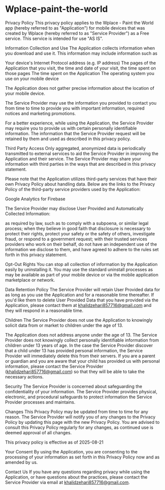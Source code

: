 # Wplace-paint-the-world
Privacy Policy
This privacy policy applies to the Wplace - Paint the World app (hereby referred to as "Application") for mobile devices that was created by Wplace (hereby referred to as "Service Provider") as a Free service. This service is intended for use "AS IS".


Information Collection and Use
The Application collects information when you download and use it. This information may include information such as

Your device's Internet Protocol address (e.g. IP address)
The pages of the Application that you visit, the time and date of your visit, the time spent on those pages
The time spent on the Application
The operating system you use on your mobile device

The Application does not gather precise information about the location of your mobile device.


The Service Provider may use the information you provided to contact you from time to time to provide you with important information, required notices and marketing promotions.


For a better experience, while using the Application, the Service Provider may require you to provide us with certain personally identifiable information. The information that the Service Provider request will be retained by them and used as described in this privacy policy.


Third Party Access
Only aggregated, anonymized data is periodically transmitted to external services to aid the Service Provider in improving the Application and their service. The Service Provider may share your information with third parties in the ways that are described in this privacy statement.


Please note that the Application utilizes third-party services that have their own Privacy Policy about handling data. Below are the links to the Privacy Policy of the third-party service providers used by the Application:

Google Analytics for Firebase

The Service Provider may disclose User Provided and Automatically Collected Information:

as required by law, such as to comply with a subpoena, or similar legal process;
when they believe in good faith that disclosure is necessary to protect their rights, protect your safety or the safety of others, investigate fraud, or respond to a government request;
with their trusted services providers who work on their behalf, do not have an independent use of the information we disclose to them, and have agreed to adhere to the rules set forth in this privacy statement.

Opt-Out Rights
You can stop all collection of information by the Application easily by uninstalling it. You may use the standard uninstall processes as may be available as part of your mobile device or via the mobile application marketplace or network.


Data Retention Policy
The Service Provider will retain User Provided data for as long as you use the Application and for a reasonable time thereafter. If you'd like them to delete User Provided Data that you have provided via the Application, please contact them at khalidzehari857716@gmail.com and they will respond in a reasonable time.


Children
The Service Provider does not use the Application to knowingly solicit data from or market to children under the age of 13.


The Application does not address anyone under the age of 13. The Service Provider does not knowingly collect personally identifiable information from children under 13 years of age. In the case the Service Provider discover that a child under 13 has provided personal information, the Service Provider will immediately delete this from their servers. If you are a parent or guardian and you are aware that your child has provided us with personal information, please contact the Service Provider (khalidzehari857716@gmail.com) so that they will be able to take the necessary actions.


Security
The Service Provider is concerned about safeguarding the confidentiality of your information. The Service Provider provides physical, electronic, and procedural safeguards to protect information the Service Provider processes and maintains.


Changes
This Privacy Policy may be updated from time to time for any reason. The Service Provider will notify you of any changes to the Privacy Policy by updating this page with the new Privacy Policy. You are advised to consult this Privacy Policy regularly for any changes, as continued use is deemed approval of all changes.


This privacy policy is effective as of 2025-08-21


Your Consent
By using the Application, you are consenting to the processing of your information as set forth in this Privacy Policy now and as amended by us.


Contact Us
If you have any questions regarding privacy while using the Application, or have questions about the practices, please contact the Service Provider via email at khalidzehari857716@gmail.com.
